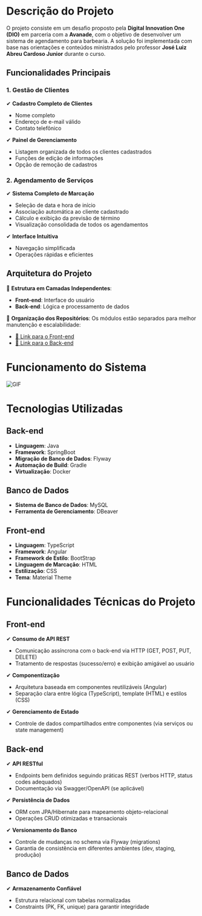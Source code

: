 # Descrição do Projeto

O projeto consiste em um desafio proposto pela **Digital Innovation One (DIO)** em parceria com a **Avanade**, com o objetivo de desenvolver um sistema de agendamento para barbearia. A solução foi implementada com base nas orientações e conteúdos ministrados pelo professor **José Luiz Abreu Cardoso Junior** durante o curso.

## Funcionalidades Principais

### 1. Gestão de Clientes
✔ **Cadastro Completo de Clientes**
- Nome completo
- Endereço de e-mail válido
- Contato telefônico

✔ **Painel de Gerenciamento**
- Listagem organizada de todos os clientes cadastrados
- Funções de edição de informações
- Opção de remoção de cadastros

### 2. Agendamento de Serviços
✔ **Sistema Completo de Marcação**
- Seleção de data e hora de início
- Associação automática ao cliente cadastrado
- Cálculo e exibição da previsão de término
- Visualização consolidada de todos os agendamentos

✔ **Interface Intuitiva**
- Navegação simplificada
- Operações rápidas e eficientes

## Arquitetura do Projeto

🔧 **Estrutura em Camadas Independentes**:
- **Front-end**: Interface do usuário
- **Back-end**: Lógica e processamento de dados

📁 **Organização dos Repositórios**:
Os módulos estão separados para melhor manutenção e escalabilidade:

- [🔗 Link para o Front-end](https://github.com/Joao-Markus-Barbosa/DIO-APP_Full_Stack-Front-end-end-Agendamento_Barbearia.)
- [🔗 Link para o Back-end](https://github.com/Joao-Markus-Barbosa/DIO-APP_Full_Stack-Back-end-Agendamento_Barbearia.)
  
# Funcionamento do Sistema
![GIF](assets/sistema-funcionando.gif)

# Tecnologias Utilizadas

## Back-end
- **Linguagem**: Java
- **Framework**: SpringBoot
- **Migração de Banco de Dados**: Flyway
- **Automação de Build**: Gradle
- **Virtualização**: Docker

## Banco de Dados
- **Sistema de Banco de Dados**: MySQL
- **Ferramenta de Gerenciamento**: DBeaver

## Front-end
- **Linguagem**: TypeScript
- **Framework**: Angular
- **Framework de Estilo**: BootStrap
- **Linguagem de Marcação**: HTML
- **Estilização**: CSS
- **Tema**: Material Theme

# Funcionalidades Técnicas do Projeto

## Front-end
✔ **Consumo de API REST**
- Comunicação assíncrona com o back-end via HTTP (GET, POST, PUT, DELETE)
- Tratamento de respostas (sucesso/erro) e exibição amigável ao usuário

✔ **Componentização**
- Arquitetura baseada em componentes reutilizáveis (Angular)
- Separação clara entre lógica (TypeScript), template (HTML) e estilos (CSS)

✔ **Gerenciamento de Estado**
- Controle de dados compartilhados entre componentes (via serviços ou state management)

## Back-end
✔ **API RESTful**
- Endpoints bem definidos seguindo práticas REST (verbos HTTP, status codes adequados)
- Documentação via Swagger/OpenAPI (se aplicável)

✔ **Persistência de Dados**
- ORM com JPA/Hibernate para mapeamento objeto-relacional
- Operações CRUD otimizadas e transacionais

✔ **Versionamento do Banco**
- Controle de mudanças no schema via Flyway (migrations)
- Garantia de consistência em diferentes ambientes (dev, staging, produção)

## Banco de Dados
✔ **Armazenamento Confiável**
- Estrutura relacional com tabelas normalizadas
- Constraints (PK, FK, unique) para garantir integridade
